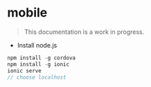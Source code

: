 # mobile
> This documentation is a work in progress.


- Install node.js

```javascript
npm install -g cordova
npm install -g ionic
ionic serve
// choose localhost
```
